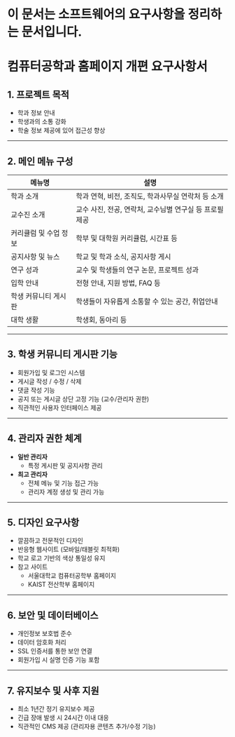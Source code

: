 # 이 문서는 소프트웨어의 요구사항을 정리하는 문서입니다. 
# 컴퓨터공학과 홈페이지 개편 요구사항서

## 1. 프로젝트 목적
- 학과 정보 안내
- 학생과의 소통 강화
- 학술 정보 제공에 있어 접근성 향상

---

## 2. 메인 메뉴 구성

| 메뉴명 | 설명 |
|--------|------|
| 학과 소개 | 학과 연혁, 비전, 조직도, 학과사무실 연락처 등 소개 |
| 교수진 소개 | 교수 사진, 전공, 연락처, 교수님별 연구실 등 프로필 제공 |
| 커리큘럼 및 수업 정보 | 학부 및 대학원 커리큘럼, 시간표 등 |
| 공지사항 및 뉴스 | 학교 및 학과 소식, 공지사항 게시 |
| 연구 성과 | 교수 및 학생들의 연구 논문, 프로젝트 성과 |
| 입학 안내 | 전형 안내, 지원 방법, FAQ 등 |
| 학생 커뮤니티 게시판 | 학생들이 자유롭게 소통할 수 있는 공간, 취업안내 |
| 대학 생활 | 학생회, 동아리 등 |

---

## 3. 학생 커뮤니티 게시판 기능
- 회원가입 및 로그인 시스템
- 게시글 작성 / 수정 / 삭제
- 댓글 작성 기능
- 공지 또는 게시글 상단 고정 기능 (교수/관리자 권한)
- 직관적인 사용자 인터페이스 제공

---

## 4. 관리자 권한 체계
- **일반 관리자**
  - 특정 게시판 및 공지사항 관리
- **최고 관리자**
  - 전체 메뉴 및 기능 접근 가능
  - 관리자 계정 생성 및 관리 가능

---

## 5. 디자인 요구사항
- 깔끔하고 전문적인 디자인
- 반응형 웹사이트 (모바일/태블릿 최적화)
- 학교 로고 기반의 색상 통일성 유지
- 참고 사이트
  - 서울대학교 컴퓨터공학부 홈페이지
  - KAIST 전산학부 홈페이지

---

## 6. 보안 및 데이터베이스
- 개인정보 보호법 준수
- 데이터 암호화 처리
- SSL 인증서를 통한 보안 연결
- 회원가입 시 실명 인증 기능 포함

---

## 7. 유지보수 및 사후 지원
- 최소 1년간 정기 유지보수 제공
- 긴급 장애 발생 시 24시간 이내 대응
- 직관적인 CMS 제공 (관리자용 콘텐츠 추가/수정 기능)

